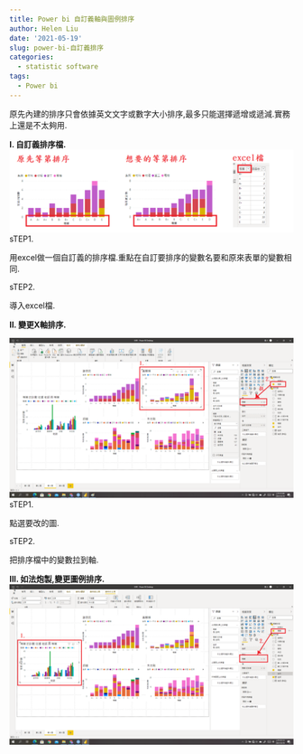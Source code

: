 ```yaml
---
title: Power bi 自訂義軸與圖例排序
author: Helen Liu
date: '2021-05-19'
slug: power-bi-自訂義排序
categories:
  - statistic software
tags:
  - Power bi
---
```

原先內建的排序只會依據英文文字或數字大小排序,最多只能選擇遞增或遞減.實務上還是不太夠用.

**I. 自訂義排序檔.**
![image](https://github.com/610611108/Helen-Liu-blog/blob/master/blogger%20pictures/POWERBI07.png?raw=true)
sTEP1. 

用excel做一個自訂義的排序檔.重點在自訂要排序的變數名要和原來表單的變數相同.

sTEP2. 

導入excel檔.

**II. 變更X軸排序.**

![image](https://github.com/610611108/Helen-Liu-blog/blob/master/blogger%20pictures/POWERBI08.png?raw=true)
sTEP1. 

點選要改的圖.

sTEP2. 

把排序檔中的變數拉到軸.

**III. 如法炮製,變更圖例排序.**
![image](https://github.com/610611108/Helen-Liu-blog/blob/master/blogger%20pictures/POWERBI09.png?raw=true)